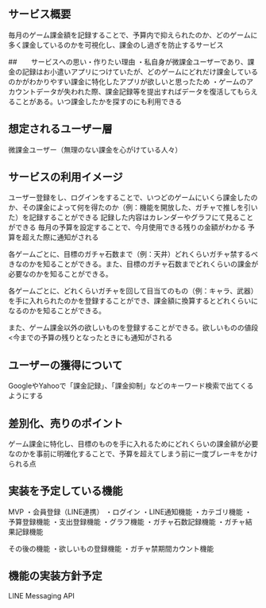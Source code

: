 ## サービス概要
毎月のゲーム課金額を記録することで、予算内で抑えられたのか、どのゲームに多く課金しているのかを可視化し、課金のし過ぎを防止するサービス

##　　サービスへの思い・作りたい理由
・私自身が微課金ユーザーであり、課金の記録はお小遣いアプリにつけていたが、どのゲームにどれだけ課金しているのかがわかりやすい課金に特化したアプリが欲しいと思ったため
・ゲームのアカウントデータが失われた際、課金記録等を提出すればデータを復活してもらえることがある。いつ課金したかを探すのにも利用できる

## 想定されるユーザー層
微課金ユーザー（無理のない課金を心がけている人々）

## サービスの利用イメージ
ユーザー登録をし、ログインをすることで、いつどのゲームにいくら課金したのか、その課金によって何を得たのか（例：機能を開放した、ガチャで推しを引いた）を記録することができる
記録した内容はカレンダーやグラフにて見ることができる
毎月の予算を設定することで、今月使用できる残りの金額がわかる
予算を超えた際に通知がされる

各ゲームごとに、目標のガチャ石数まで（例：天井）どれくらいガチャ禁するべきなのかを知ることができる。また、目標のガチャ石数までどれくらいの課金が必要なのかを知ることができる。

各ゲームごとに、どれくらいガチャを回して目当てのもの（例：キャラ、武器）を手に入れられたのかを登録することができ、課金額に換算するとどれくらいになるのかを知ることができる。

また、ゲーム課金以外の欲しいものを登録することができる。欲しいものの値段<今までの予算の残りとなったときにも通知がされる

## ユーザーの獲得について
GoogleやYahooで「課金記録」、「課金抑制」などのキーワード検索で出てくるようにする

## 差別化、売りのポイント
ゲーム課金に特化し、目標のものを手に入れるためにどれくらいの課金額が必要なのかを事前に明確化することで、予算を超えてしまう前に一度ブレーキをかけられる点


## 実装を予定している機能
MVP
・会員登録（LINE連携）
・ログイン
・LINE通知機能
・カテゴリ機能
・予算登録機能
・支出登録機能
・グラフ機能
・ガチャ石数記録機能
・ガチャ結果記録機能

その後の機能
・欲しいもの登録機能
・ガチャ禁期間カウント機能

## 機能の実装方針予定
LINE Messaging API